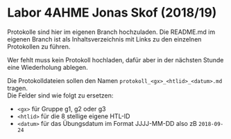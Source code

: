 # Labor 4AHME Jonas Skof (2018/19)

Protokolle sind hier im eigenen Branch hochzuladen. Die README.md im eigenen Branch ist als Inhaltsverzeichnis mit Links zu den einzelnen Protokollen zu führen.

Wer fehlt muss kein Protokoll hochladen, dafür aber in der nächsten Stunde eine Wiederholung ablegen.

Die Protokolldateien sollen den Namen `protokoll_<gx>_<htlid>_<datum>.md` tragen.  
Die Felder sind wie folgt zu ersetzen:

* `<gx>` für Gruppe g1, g2 oder g3
* `<htlid>` für die 8 stellige eigene HTL-ID
* `<datum>` für das Übungsdatum im Format JJJJ-MM-DD also zB `2018-09-24`
  

